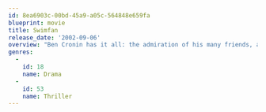 ```yaml
---
id: 8ea6903c-00bd-45a9-a05c-564848e659fa
blueprint: movie
title: Swimfan
release_date: '2002-09-06'
overview: "Ben Cronin has it all: the admiration of his many friends, a terrific girlfriend, and he's on the fast-track to an athletic scholarship. Ben's rock-solid, promising future and romance are turned upside-down with the arrival of Madison Bell. Madison, the new girl in town, quickly sets her sights on the impressionable Ben. While their first few meetings are innocent enough, the obsessive and seductive Madison wants more ... much more."
genres:
  -
    id: 18
    name: Drama
  -
    id: 53
    name: Thriller
---
```

